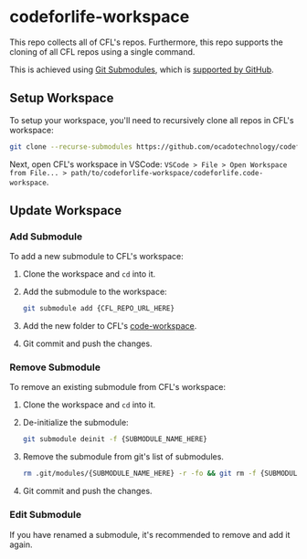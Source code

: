 # codeforlife-workspace

This repo collects all of CFL's repos. Furthermore, this repo supports the cloning of all CFL repos using a single command.

This is achieved using [Git Submodules](https://git-scm.com/book/en/v2/Git-Tools-Submodules), which is [supported by GitHub](https://github.blog/2016-02-01-working-with-submodules/).

## Setup Workspace

To setup your workspace, you'll need to recursively clone all repos in CFL's workspace:

```bash
git clone --recurse-submodules https://github.com/ocadotechnology/codeforlife-workspace.git
```

Next, open CFL's workspace in VSCode: `VSCode > File > Open Workspace from File... > path/to/codeforlife-workspace/codeforlife.code-workspace`.

## Update Workspace

### Add Submodule

To add a new submodule to CFL's workspace:

1. Clone the workspace and `cd` into it.
1. Add the submodule to the workspace:

    ```bash
    git submodule add {CFL_REPO_URL_HERE}
    ```

1. Add the new folder to CFL's [code-workspace](codeforlife.code-workspace).
1. Git commit and push the changes.

### Remove Submodule

To remove an existing submodule from CFL's workspace:

1. Clone the workspace and `cd` into it.
1. De-initialize the submodule:

    ```bash
    git submodule deinit -f {SUBMODULE_NAME_HERE}
    ```

1. Remove the submodule from git's list of submodules.

    ```bash
    rm .git/modules/{SUBMODULE_NAME_HERE} -r -fo && git rm -f {SUBMODULE_NAME_HERE} 
    ```

1. Git commit and push the changes.

### Edit Submodule

If you have renamed a submodule, it's recommended to remove and add it again.
